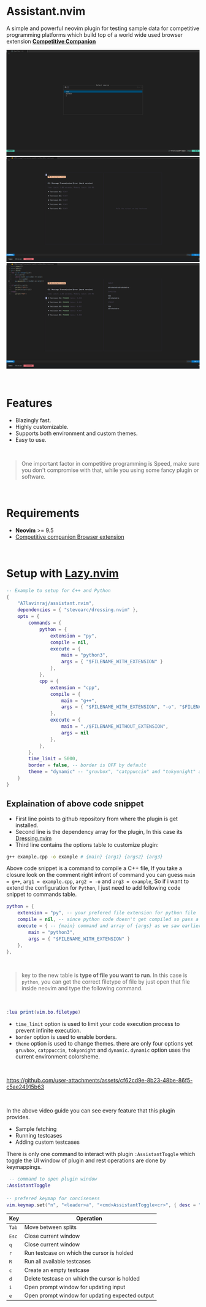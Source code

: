 # **Assistant.nvim**

A simple and powerful neovim plugin for testing sample data for competitive programming platforms which build top of a world wide used browser extension **[Competitive Companion](https://github.com/jmerle/competitive-companion)**

![DEMO](./assets/screenshot-1.png)
![DEMO](./assets/screenshot-2.png)
![DEMO](./assets/screenshot-3.png)

<br />

# **Features**

- Blazingly fast.
- Highly customizable.
- Supports both environment and custom themes.
- Easy to use.

<br />

> One important factor in competitive programming is Speed, make sure you don't compromise with that, while you using some fancy plugin or software.

<br />

# **Requirements**

- **Neovim** >= 9.5
- [Competitive companion Browser extension](https://github.com/jmerle/competitive-companion)

<br />

# **Setup with [Lazy.nvim](https://github.com/folke/lazy.nvim)**

```lua
-- Example to setup for C++ and Python
{
    "A7lavinraj/assistant.nvim",
    dependencies = { "stevearc/dressing.nvim" },
    opts = {
        commands = {
            python = {
                extension = "py",
                compile = nil,
                execute = {
                    main = "python3",
                    args = { "$FILENAME_WITH_EXTENSION" }
                },
            },
            cpp = {
                extension = "cpp",
                compile = {
                    main = "g++",
                    args = { "$FILENAME_WITH_EXTENSION", "-o", "$FILENAME_WITHOUT_EXTENSION" }
                },
                execute = {
                    main = "./$FILENAME_WITHOUT_EXTENSION",
                    args = nil
                },
            },
        },
        time_limit = 5000,
        border = false, -- border is OFF by default
        theme = "dynamic" -- "gruvbox", "catppuccin" and "tokyonight" are also available
    }
}
```

## Explaination of above code snippet

- First line points to github repository from where the plugin is get installed.
- Second line is the dependency array for the plugin, In this case its [Dressing.nvim](https://github.com/stevearc/dressing.nvim)
- Third line contains the options table to customize plugin:

```sh
g++ example.cpp -o example # {main} {arg1} {args2} {arg3}
```

Above code snippet is a command to compile a C++ file, If you take a closure look on the comment right infront of command you can guess `main = g++`, `arg1 = example.cpp`, `arg2 = -o` and `arg3 = example`, So if i want to extend the configuration for `Python`, I just need to add following code snippet to commands table.

```lua
python = {
    extension = "py", -- your prefered file extension for python file
    compile = nil, -- since python code doesn't get compiled so pass a nil
    execute = { -- {main} command and array of {args} as we saw earlier.
        main = "python3",
        args = { "$FILENAME_WITH_EXTENSION" }
    },
},
```

<br />

> key to the new table is **type of file you want to run**. In this case is `python`, you can get the correct filetype of file by just open that file inside neovim and type the following command.

<br />

```lua
:lua print(vim.bo.filetype)
```

- `time_limit` option is used to limit your code execution process to prevent infinite execution.
- `border` option is used to enable borders.
- `theme` option is used to change themes. there are only four options yet `gruvbox`, `catppuccin`, `tokyonight` and `dynamic`. `dynamic` option uses the current environment colorsheme.

<br />

https://github.com/user-attachments/assets/cf62cd9e-8b23-48be-86f5-c5ae24915b63

<br />

In the above video guide you can see every feature that this plugin provides.

- Sample fetching
- Running testcases
- Adding custom testcases

There is only one command to interact with plugin `:AssistantToggle` which toggle the UI window of plugin and rest operations are done by keymappings.

```lua
 -- command to open plugin window
:AssistantToggle

-- prefered keymap for conciseness
vim.keymap.set("n", "<leader>a", "<cmd>AssistantToggle<cr>", { desc = "Assistant window toggle" })
```

| Key   | Operation                                       |
| ----- | ----------------------------------------------- |
| `Tab` | Move between splits                             |
| `Esc` | Close current window                            |
| `q`   | Close current window                            |
| `r`   | Run testcase on which the cursor is holded      |
| `R`   | Run all available testcases                     |
| `c`   | Create an empty testcase                        |
| `d`   | Delete testcase on which the cursor is holded   |
| `i`   | Open prompt window for updating input           |
| `e`   | Open prompt window for updating expected output |
